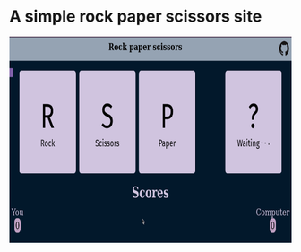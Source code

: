# A simple rock paper scissors site

<img src="./src/assets/gifs/preview.gif" width="683" height="368" />

